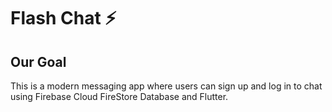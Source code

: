 
# Flash Chat ⚡️

## Our Goal

This is a modern messaging app where users can sign up and log in to chat using
Firebase Cloud FireStore Database and Flutter.